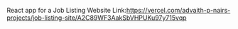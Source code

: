 React app for a Job Listing Website
Link:https://vercel.com/advaith-p-nairs-projects/job-listing-site/A2C89WF3AakSbVHPUKu97y715vqp
